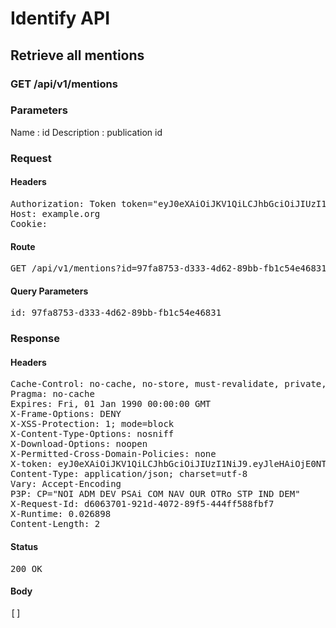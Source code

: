 # Identify API

## Retrieve all mentions

### GET /api/v1/mentions

### Parameters

Name : id
Description : publication id

### Request

#### Headers

<pre>Authorization: Token token=&quot;eyJ0eXAiOiJKV1QiLCJhbGciOiJIUzI1NiJ9.eyJleHAiOjE0NTU1NTIxNzcsImFiaWxpdGllcyI6e30sInVzZXJfaWQiOiJkODU1ZjE4Ny01MmZjLTRjODQtOWEwNy1lZDE0MWY5Yjg3OTAifQ.4PdUp2oagZTMAimd992id-gZf0GKsMSDopREGKCB6Ps&quot;
Host: example.org
Cookie: </pre>

#### Route

<pre>GET /api/v1/mentions?id=97fa8753-d333-4d62-89bb-fb1c54e46831</pre>

#### Query Parameters

<pre>id: 97fa8753-d333-4d62-89bb-fb1c54e46831</pre>

### Response

#### Headers

<pre>Cache-Control: no-cache, no-store, must-revalidate, private, max-age=0
Pragma: no-cache
Expires: Fri, 01 Jan 1990 00:00:00 GMT
X-Frame-Options: DENY
X-XSS-Protection: 1; mode=block
X-Content-Type-Options: nosniff
X-Download-Options: noopen
X-Permitted-Cross-Domain-Policies: none
X-token: eyJ0eXAiOiJKV1QiLCJhbGciOiJIUzI1NiJ9.eyJleHAiOjE0NTU1NTIxNzgsImFiaWxpdGllcyI6e30sInVzZXJfaWQiOiJkODU1ZjE4Ny01MmZjLTRjODQtOWEwNy1lZDE0MWY5Yjg3OTAifQ.-JjHPsJP61UQJMzWlHspCDX4QcjAKnZaAjsMmtp6-dE
Content-Type: application/json; charset=utf-8
Vary: Accept-Encoding
P3P: CP=&quot;NOI ADM DEV PSAi COM NAV OUR OTRo STP IND DEM&quot;
X-Request-Id: d6063701-921d-4072-89f5-444ff588fbf7
X-Runtime: 0.026898
Content-Length: 2</pre>

#### Status

<pre>200 OK</pre>

#### Body

<pre>[]</pre>
